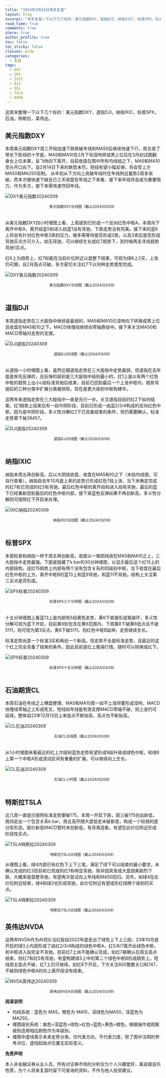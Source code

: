 ```yaml
---
title: "2024年3月10日周末复盘"
layout: blog
excerpt: "本文复盘一下以下几个标的：美元指数DXY，道指DJI，纳指IXIC，标普SPX，石油，特斯拉，英伟达。"
read_time: true
comments: true
share: true
author_profile: true
toc: false
toc_sticky: false
classes: wide
categories:
  - 复盘
tags:
  - DXY
  - SPX
  - IXIC
  - DJI
  - OIL
  - TSLA
  - NVDA
---
```


这周末整理一下以下几个标的：美元指数DXY，道指DJI，纳指IXIC，标普SPX，石油，特斯拉，英伟达。

## 美元指数DXY

本周美元指数DXY周三开始加速下跌跌破年线和MA50后继续快速下行，周五收了带长下影线的十字星。MA5和MA10在2月下旬湿吻转成男上位后在3月初试图翻身女上位未果，呈飞吻向下离开，目前收盘在图中所有均线组之下，MA5和MA10空头开口向下。自2月14日下来的跌势未尽。短线有望小幅反弹，将会受上方MA50和MA250压制。
从年初从下方向上突破年线时在年线附近蓄势2周多突破，而本次被快速下破且已三天收盘在年线之下来看，接下来年线将会成为重要阻力，作为多方，接下来需快速夺回年线。

![DXY美元指数20240309](https://image.olim.cc/2024/2024-03-09-DXY.png)
<small><center>美元指数DXY日线图（截止2024/03/09）</center></small>　

从美元指数DXY四小时缠图上看，上周提到已形成一个反向红色中枢A，本周向下离开中枢A，离开段蓝5和进入段蓝1没有背驰，下跌走势没有完美。接下来的蓝6上将会有针对红色中枢3卖的压力。做多需等待是否形成3卖，以及3卖后是否形成背驰买点方可介入，如无背驰，可以继续生长成红7趋势下，到时候再去寻找趋势背驰1买点。

红6上为趋势上，红7如能在当前价位附近以盘整下结束，可视为绿6上2买，上涨仍可期，且2月高点可破。多方密切关注红7下以何种走势类型完成。

![DXY美元指数20240309](https://image.olim.cc/2024/2024-03-09-DXY-hour.png)
<small><center>美元指数DXY日线图（截止2024/03/09）</center></small>　　

## 道指DJI

本周道指走势在三大股指中继续是最弱的，MA5和MA10已湿吻向下转换成男上位且收盘在MA5和10之下。MACD快慢线继续向零轴靠拢中。接下来关注MA50和MACD零轴对走势的支撑。

![DJI道指20240309](https://image.olim.cc/2024/2024-03-09-DJI-j.png)
<small><center>道指DJI日线图（截止2024/03/09）</center></small>　

从道指一小时缠图上看，虽然近期道指走势在三大股指中走势最弱，但道指在去年底是率先反弹的，且反弹的级别是三大股指中级别最小的，红1上是以有两个红色中枢的趋势上出小c段标准背驰后结束，目前已回到最后一个上涨中枢内，趋势背驰后的三种分类中扩展分类被排除，现在是更大级别中枢构建中。

这两年来道指走势在三大股指中一直是先行一步。关注道指目前的红2下如何结束。红1趋势上结束后有一段中阴阶段，目前已形成一由蓝2/3/4构成的反向红色中枢，因为是中阴阶段，多义性分解红2下已具备结束的条件，但仍需要确认，标准走势需下破38457。

![DJI道指20240309](https://image.olim.cc/2024/2024-03-09-DJI.png)
<small><center>道指DJI日线图（截止2024/03/09）</center></small>　

## 纳指IXIC

纳指本周五再创新高，后以大阴线收盘，收盘在MA5和10之下（未贴均线图，可自行查看）。纳指自去年10月底上来的走势已形成红色7段上涨，当下未确定完成的红7和已完成的红5有背驰。最后红色中枢的离开段和进入段有背驰，最后的蓝下已经重新回到最后的红色中枢内部。接下来蓝色反弹如果不再创新高，多义性分解则可按照红下开启来处理。

![IXIC纳指20240309](https://image.olim.cc/2024/2024-03-09-IXIC.png)
<small><center>纳指IXIC日线图（截止2024/03/09）</center></small>　


## 标普SPX

本周标普和纳指一样于周五再创新高，收盘以一根阴线收在MA5和MA10之上，三大股指中走势最强。下面是隐藏了k bar的30分钟缠图，以显示最后这个红15上的内部结构。这红15趋势上内部有两个没有包含关系的同级别中枢，当下收盘在最后红色中枢的上方。离开中枢B的蓝13上和蓝9背驰，和蓝11不背驰，结构上关注第三买点是否形成。

![SPX标普20240309](https://image.olim.cc/2024/2024-03-09-SPX-30minutes.png)
<small><center>标普SPX三十分钟图（截止2024/03/09）</center></small>　

十五分钟缠图上看蓝13上是内部有5段黄色走势，黄6下直接形成笔破坏，多义性分解可视为蓝下开启，目前黄8别包含在黄6范围内，下周黄8下破黄6低点且不破5111，则可视为第3买点。黄8下破5111，则红色中枢B延伸，走势继续生长。

标准走势尚差一个标准3买和再创一个新高。但走势不全是标准走势，且最近的这个红上完全具备了结束的条件。因此目前是红上尾端行情，随时可以转换成红下。

![SPX标普20240309](https://image.olim.cc/2024/2024-03-09-SPX-minutes.png)
<small><center>标普SPX十五分钟图（截止2024/03/09）</center></small>　

## 石油期货CL

本周石油在年线之上横盘整理，MA5和MA10周一如不上涨将要形成湿吻，MACD快慢线零轴之上形成死叉，短线如年线能有效支撑MACD零轴不破，则上涨仍可延续。整体自23年12月13日上来低点不断抬高，高点也不断抬高。

![CL石油20240309](https://image.olim.cc/2024/2024-03-09-CL-day.png)
<small><center>石油CL日线图（截止2024/03/09）</center></small>　

从1小时缠图来看最近的红上次级别蓝色走势有望形成9段升级成绿色中枢，和绿8上第一个中枢A形成波动区间有重叠的扩展。可以继续向上生长。

![CL石油20240309](https://image.olim.cc/2024/2024-03-09-CL-hour.png)
<small><center>石油CL小时图（截止2024/03/09）</center></small>　

## 特斯拉TSLA

近几周一直提示按照标准走势要破175，本周一开启下跌，周三破175创出新低，周四走出一个包含关系k bar，周五高开随大盘低走未破新低，构成一个较弱的底分型形态。股价新低MACD暂时未创新低，有背离迹象。有望在此价位附近形成阶段性买点。

![TSLA特斯拉20240309](https://image.olim.cc/2024/2024-03-09-TSLA-j.png)
<small><center>特斯拉TSLA日线图（截止2024/03/09）</center></small>

从缠图上看，绿4内部已有红色下上下三笔。满足了绿下可以结束的最小要求，未确认完成的红3目前和已完成的红1有明显背驰，除非因突发或大盘因素剧烈下跌，大概率是盘整背驰，有望再次尝试向上年线和MA50回归。另外，如绿4在此价位附近结束，绿4和绿2也形成背驰，此价位附近有望成形红绿两个级别的买点。

![TSLA特斯拉20240309](https://image.olim.cc/2024/2024-03-09-TSLA-c.png)
<small><center>特斯拉TSLA日线图（截止2024/03/09）</center></small>

## 英伟达NVDA

这两年NVDA作为AI领头当红股自2022年底走出了绿色上下上三段，23年10月底开启的绿3上内部形成了由红2/3/4构成的绿色中枢A，红5/6/7离开此绿色中枢，和中枢进入段完全不背驰。目前红7上尚不能确认完成，如红7被确认在周五高点结束，则红7和红5有背驰，有望构建绿3上中的第二个绿色中枢B形成趋势上。短线周五低点不破，红7上仍可继续。如红8下开启，下方关注800整数关口和747，不破则绿色中枢A的向上离开段没有结束。

![NVDA英伟达20240309](https://image.olim.cc/2024/2024-03-09-NVDA.png)
<small><center>英伟达NVDA日线图（截止2024/03/09）</center></small>

**阅读说明**

* 均线系统：蓝色为 MA5，橙色为 MA10，深绿色为MA50，深蓝色为MA250。
* 缠图级别系统：紫色>深蓝色>绿色>红色>蓝色>黄色>橙色。根据操作或观察级别选用相应颜色作为本级别。
* 缠图中虚线表示未来走势分类，仅代表方向，不代表力度，除了图中注明的参考点位，虚线起始点位置无实际意义。

**免责声明** 

本人非金融证券从业人员，所有对证券市场的分析仅为个人兴趣爱好，属自娱自乐性质，为个人将来复盘时留下可查询的资料，不作为他人投资建议。

